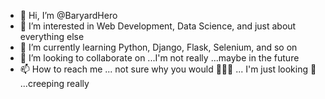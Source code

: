 - 👋 Hi, I’m @BaryardHero
- 👀 I’m interested in Web Development, Data Science, and just about everything else
- 🌱 I’m currently learning Python, Django, Flask, Selenium, and so on
- 💞️ I’m looking to collaborate on ...I'm not really ...maybe in the future
- 📫 How to reach me ... not sure why you would 🤷🏻‍♂️ ... I'm just looking 👀 ...creeping really

<!---
BaryardHero/BaryardHero is a ✨ special ✨ repository because its `README.md` (this file) appears on your GitHub profile.
You can click the Preview link to take a look at your changes.
--->
